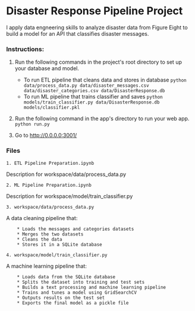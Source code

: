 # Disaster Response Pipeline Project
I apply data engneering skills to analyze disaster data from Figure Eight to build a model for an API that classifies disaster messages.

### Instructions:
1. Run the following commands in the project's root directory to set up your database and model.

    - To run ETL pipeline that cleans data and stores in database
        `python data/process_data.py data/disaster_messages.csv data/disaster_categories.csv data/DisasterResponse.db`
    - To run ML pipeline that trains classifier and saves
        `python models/train_classifier.py data/DisasterResponse.db models/classifier.pkl`

2. Run the following command in the app's directory to run your web app.
    `python run.py`

3. Go to http://0.0.0.0:3001/

### Files

    1. ETL Pipeline Preparation.ipynb
 Description for workspace/data/process_data.py
    
    2. ML Pipeline Preparation.ipynb
 Description for workspace/model/train_classifier.py
    
    3. workspace/data/process_data.py
A data cleaning pipeline that:
    
        * Loads the messages and categories datasets
        * Merges the two datasets
        * Cleans the data
        * Stores it in a SQLite database
        
    4. workspace/model/train_classifier.py
 A machine learning pipeline that:
    
        * Loads data from the SQLite database
        * Splits the dataset into training and test sets
        * Builds a text processing and machine learning pipeline
        * Trains and tunes a model using GridSearchCV
        * Outputs results on the test set
        * Exports the final model as a pickle file
